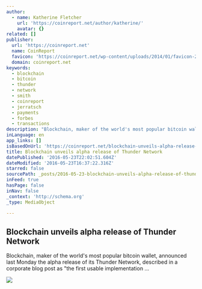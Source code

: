 ```yaml
---
author:
  - name: Katherine Fletcher
    url: 'https://coinreport.net/author/katherine/'
    avatar: {}
related: []
publisher:
  url: 'https://coinreport.net'
  name: CoinReport
  favicon: 'https://coinreport.net/wp-content/uploads/2014/01/favicon-2.ico'
  domain: coinreport.net
keywords:
  - blockchain
  - bitcoin
  - thunder
  - network
  - smith
  - coinreport
  - jerratsch
  - payments
  - forbes
  - transactions
description: "Blockchain, maker of the world's most popular bitcoin wallet, announced last Monday the alpha release of its Thunder Network, described in a corporate blog post as \"the first usable implementation ..."
inLanguage: en
app_links: []
isBasedOnUrl: 'https://coinreport.net/blockchain-unveils-alpha-release-thunder-network/'
title: Blockchain unveils alpha release of Thunder Network
datePublished: '2016-05-23T22:02:51.604Z'
dateModified: '2016-05-23T16:37:22.316Z'
starred: false
sourcePath: _posts/2016-05-23-blockchain-unveils-alpha-release-of-thunder-network.md
inFeed: true
hasPage: false
inNav: false
_context: 'http://schema.org'
_type: MediaObject

---
```

<article style=""><h1>Blockchain unveils alpha release of Thunder Network</h1><p>Blockchain, maker of the world's most popular bitcoin wallet, announced last Monday the alpha release of its Thunder Network, described in a corporate blog post as "the first usable implementation ...</p><img src="https://coinreport.net/wp-content/uploads/2014/03/blockchain_info_logo1-150x150.png" /></article>
